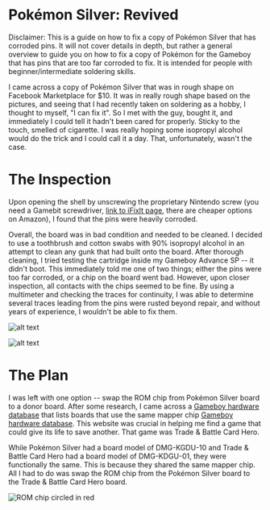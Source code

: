 # Pokémon Silver: Revived

Disclaimer: This is a guide on how to fix a copy of Pokémon Silver that has corroded pins. It will not cover details in depth, but rather a general overview to guide you on how to fix a copy of Pokémon for the Gameboy that has pins that are too far corroded to fix. It is intended for people with beginner/intermediate soldering skills.

I came across a copy of Pokémon Silver that was in rough shape on Facebook Marketplace for $10. It was in really rough shape based on the pictures, and seeing that I had recently taken on soldering as a hobby, I thought to myself, "I can fix it". So I met with the guy, bought it, and immediately I could tell it hadn't been cared for properly. Sticky to the touch, smelled of cigarette. I was really hoping some isopropyl alcohol would do the trick and I could call it a day. That, unfortunately, wasn't the case.

# The Inspection
Upon opening the shell by unscrewing the proprietary Nintendo screw (you need a Gamebit screwdriver, [link to iFixIt page](https://www.ifixit.com/products/gamebit-4-5mm), there are cheaper options on Amazon), I found that the pins were heavily corroded. 

Overall, the board was in bad condition and needed to be cleaned. I decided to use a toothbrush and cotton swabs with 90% isopropyl alcohol in an attempt to clean any gunk that had built onto the board. After thorough cleaning, I tried testing the cartridge inside my Gameboy Advance SP -- it didn't boot. This immediately told me one of two things; either the pins were too far corroded, or a chip on the board went bad. However, upon closer inspection, all contacts with the chips seemed to be fine. By using a multimeter and checking the traces for continuity, I was able to determine several traces leading from the pins were rusted beyond repair, and without years of experience, I wouldn't be able to fix them.

![alt text](https://github.com/nillawafers11/Pokemon-Revival-Revived/blob/main/GB/IMG_3092.jpg)

![alt text](https://github.com/nillawafers11/Pokemon-Revival-Revived/blob/main/GB/IMG_3093.jpg)

# The Plan
I was left with one option -- swap the ROM chip from Pokémon Silver board to a donor board. After some research, I came across a [Gameboy hardware database](https://gbhwdb.gekkio.fi/cartridges/mbc3.html) that lists boards that use the same mapper chip [Gameboy hardware database](https://niwanetwork.org/wiki/MBC3_(Game_Boy_mapper)). This website was crucial in helping me find a game that could give its life to save another. That game was Trade & Battle Card Hero.

While Pokémon Silver had a board model of DMG-KGDU-10 and Trade & Battle Card Hero had a board model of DMG-KDGU-01, they were functionally the same. This is because they shared the same mapper chip. All I had to do was swap the ROM chip from the Pokémon Silver board to the Trade & Battle Card Hero board.

![ROM chip circled in red](https://github.com/nillawafers11/PokemonSilverRevived/blob/main/GB/ROMchip.jpg)
